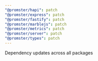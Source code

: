```yaml
---
"@promster/hapi": patch
"@promster/express": patch
"@promster/fastify": patch
"@promster/marblejs": patch
"@promster/metrics": patch
"@promster/server": patch
"@promster/types": patch
---
```


Dependency updates across all packages
